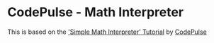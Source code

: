 
# CodePulse - Math Interpreter

This is based on the ['Simple Math Interpreter' Tutorial](https://www.youtube.com/watch?v=88lmIMHhYNs&list=PLZQftyCk7_Sdu5BFaXB_jLeJ9C78si5_3) by [CodePulse](https://www.youtube.com/channel/UCUVahoidFA7F3Asfvamrm7w)
